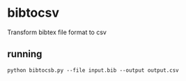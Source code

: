 # bibtocsv
Transform bibtex file format to csv


## running

```
python bibtocsb.py --file input.bib --output output.csv
```